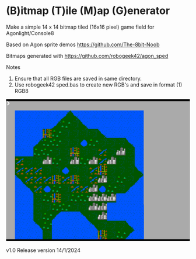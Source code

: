 # (B)itmap (T)ile (M)ap (G)enerator

 Make a simple 14 x 14 bitmap tiled (16x16 pixel) game field for Agonlight/Console8

 Based on Agon sprite demos https://github.com/The-8bit-Noob
 
 Bitmaps generated with https://github.com/robogeek42/agon_sped 

 Notes
 1. Ensure that all RGB files are saved in same directory.
 2. Use robogeek42 sped.bas to create new RGB's and save in format (1) RGB8


![btmg](https://github.com/8BitVino/btmg/blob/main/btmg.png)

v1.0 Release version 14/1/2024
